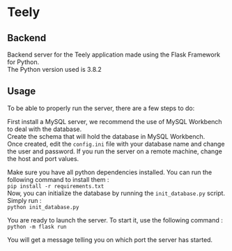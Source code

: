 # Teely

## Backend

Backend server for the Teely application made using the Flask Framework for Python.  
The Python version used is 3.8.2

## Usage

To be able to properly run the server, there are a few steps to do:  
  
First install a MySQL server, we recommend the use of MySQL Workbench to deal with the database.  
Create the schema that will hold the database in MySQL Workbench.  
Once created, edit the `config.ini` file with your database name and change the user and password. If you run the server on a remote machine, change the host and port values.  
  
Make sure you have all python dependencies installed. You can run the following command to install them :  
```pip install -r requirements.txt```  
Now, you can initialize the database by running the `init_database.py` script. Simply run :  
```python init_database.py```  

You are ready to launch the server. To start it, use the following command :  
```python -m flask run```  

You will get a message telling you on which port the server has started.
